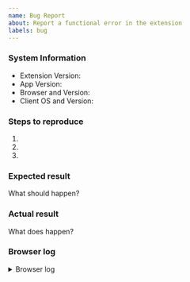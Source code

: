 ```yaml
---
name: Bug Report
about: Report a functional error in the extension
labels: bug
---
```


<!--
 Remember not to include personal data as this is public.
-->

### System Information
- Extension Version:
- App Version:
- Browser and Version:
- Client OS and Version:

### Steps to reproduce
1. <!-- Describe PRECISELY and DETAILED how to reproduce the bug -->
2. <!-- Provide sample data if needed -->
3. <!-- Include relevant user settings and app settings if not standard -->

### Expected result
What should happen?

### Actual result
What does happen?

### Browser log
<details>
<summary>Browser log</summary>

```
!!! PUT THE CONTENTS OF THE LOGS HERE !!!

In Firefox:
 - Open about:debugging#/runtime/this-firefox
 - Click "Inspect" on the extension
 - Copy the content from the "Console" tab

In Chrome
 - Open chrome://extensions
 - Enable "Developer mode" in the top right corner
 - Click "Background page" on the extension
 - Copy the content from the "Console" tab
```
</details>
